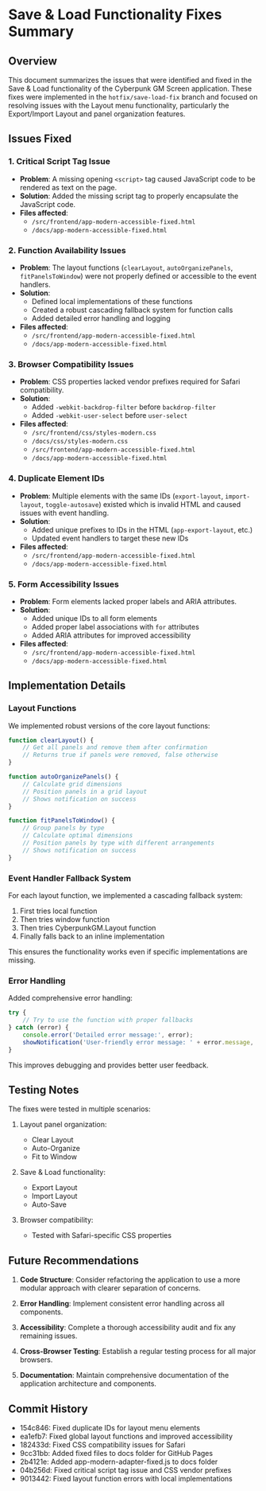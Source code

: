 # Save & Load Functionality Fixes Summary

## Overview

This document summarizes the issues that were identified and fixed in the Save & Load functionality of the Cyberpunk GM Screen application. These fixes were implemented in the `hotfix/save-load-fix` branch and focused on resolving issues with the Layout menu functionality, particularly the Export/Import Layout and panel organization features.

## Issues Fixed

### 1. Critical Script Tag Issue
- **Problem**: A missing opening `<script>` tag caused JavaScript code to be rendered as text on the page.
- **Solution**: Added the missing script tag to properly encapsulate the JavaScript code.
- **Files affected**: 
  - `/src/frontend/app-modern-accessible-fixed.html`
  - `/docs/app-modern-accessible-fixed.html`

### 2. Function Availability Issues
- **Problem**: The layout functions (`clearLayout`, `autoOrganizePanels`, `fitPanelsToWindow`) were not properly defined or accessible to the event handlers.
- **Solution**: 
  - Defined local implementations of these functions
  - Created a robust cascading fallback system for function calls
  - Added detailed error handling and logging
- **Files affected**:
  - `/src/frontend/app-modern-accessible-fixed.html`
  - `/docs/app-modern-accessible-fixed.html`

### 3. Browser Compatibility Issues
- **Problem**: CSS properties lacked vendor prefixes required for Safari compatibility.
- **Solution**: 
  - Added `-webkit-backdrop-filter` before `backdrop-filter`
  - Added `-webkit-user-select` before `user-select`
- **Files affected**:
  - `/src/frontend/css/styles-modern.css`
  - `/docs/css/styles-modern.css`
  - `/src/frontend/app-modern-accessible-fixed.html`
  - `/docs/app-modern-accessible-fixed.html`

### 4. Duplicate Element IDs
- **Problem**: Multiple elements with the same IDs (`export-layout`, `import-layout`, `toggle-autosave`) existed which is invalid HTML and caused issues with event handling.
- **Solution**: 
  - Added unique prefixes to IDs in the HTML (`app-export-layout`, etc.)
  - Updated event handlers to target these new IDs
- **Files affected**:
  - `/src/frontend/app-modern-accessible-fixed.html`
  - `/docs/app-modern-accessible-fixed.html`

### 5. Form Accessibility Issues
- **Problem**: Form elements lacked proper labels and ARIA attributes.
- **Solution**: 
  - Added unique IDs to all form elements
  - Added proper label associations with `for` attributes
  - Added ARIA attributes for improved accessibility
- **Files affected**:
  - `/src/frontend/app-modern-accessible-fixed.html`
  - `/docs/app-modern-accessible-fixed.html`

## Implementation Details

### Layout Functions

We implemented robust versions of the core layout functions:

```javascript
function clearLayout() {
    // Get all panels and remove them after confirmation
    // Returns true if panels were removed, false otherwise
}

function autoOrganizePanels() {
    // Calculate grid dimensions
    // Position panels in a grid layout
    // Shows notification on success
}

function fitPanelsToWindow() {
    // Group panels by type
    // Calculate optimal dimensions
    // Position panels by type with different arrangements
    // Shows notification on success
}
```

### Event Handler Fallback System

For each layout function, we implemented a cascading fallback system:

1. First tries local function
2. Then tries window function
3. Then tries CyberpunkGM.Layout function
4. Finally falls back to an inline implementation

This ensures the functionality works even if specific implementations are missing.

### Error Handling

Added comprehensive error handling:

```javascript
try {
    // Try to use the function with proper fallbacks
} catch (error) {
    console.error('Detailed error message:', error);
    showNotification('User-friendly error message: ' + error.message, 'error');
}
```

This improves debugging and provides better user feedback.

## Testing Notes

The fixes were tested in multiple scenarios:

1. Layout panel organization:
   - Clear Layout
   - Auto-Organize
   - Fit to Window

2. Save & Load functionality:
   - Export Layout
   - Import Layout
   - Auto-Save

3. Browser compatibility:
   - Tested with Safari-specific CSS properties

## Future Recommendations

1. **Code Structure**: Consider refactoring the application to use a more modular approach with clearer separation of concerns.

2. **Error Handling**: Implement consistent error handling across all components.

3. **Accessibility**: Complete a thorough accessibility audit and fix any remaining issues.

4. **Cross-Browser Testing**: Establish a regular testing process for all major browsers.

5. **Documentation**: Maintain comprehensive documentation of the application architecture and components.

## Commit History

- 154c846: Fixed duplicate IDs for layout menu elements
- ea1efb7: Fixed global layout functions and improved accessibility
- 182433d: Fixed CSS compatibility issues for Safari
- 9cc31bb: Added fixed files to docs folder for GitHub Pages
- 2b4121e: Added app-modern-adapter-fixed.js to docs folder
- 04b256d: Fixed critical script tag issue and CSS vendor prefixes
- 9013442: Fixed layout function errors with local implementations